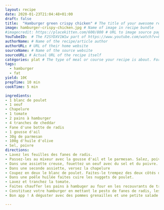 ```yaml
---
layout: recipe
date: 2020-01-23T21:04:48+01:00
draft: false   
title:  "Hamburger green crispy chicken" # The title of your awesome recipe
image: hamburger-crispy-chicken.jpg # Name of image in recipe bundle
#imagecredit: https://placekitten.com/600/800 # URL to image source page, website, or creator
YouTubeID:  # The F2SYDXV1W1w part of https://www.youtube.com/watch?v=F2SYDXV1W1w
authorName: # Name of the recipe/article author
authorURL: # URL of their home website
sourceName: # Name of the source website
sourceURL: # Actual URL of the recipe itself
catégories: plat # The type of meal or course your recipe is about. For example: "dinner", "entree", or "dessert".
tags:
  - hamburger
  - fat
yield: 10€
prepTime: 10 min
cookTime: 5 min

ingredients:
- 1 blanc de poulet
- 1 oeuf
- Chapelure
- 1 tomate
- 2 pains à hamburger
- 4 tranches de cheddar
- Fane d'une botte de radis
- 1 gousse d'ail
- 30g de parmesan
- 100g d'huile d'olive
- Sel, poivre
directions:
- Lavez les feuilles des fanes de radis. 
- Passez-les au mixeur avec la gousse d'ail et le parmesan. Salez, poivrez et laissez de côté. 
- Dans une assiette creuse, fouettez un oeuf avec du sel et du poivre. Vous pouvez ajouter des épices au mélange. 
- Dans une seconde assiette, versez la chapelure
- Coupez en deux le blanc de poulet. Faites-le trempez des deux côtés dans la préparation avec les oeufs. Puis dans l'assiette avec la chapelure. 
- Dans une poêle huilée faites cuire les nuggets de poulet. 
- Lavez et tranchez la tomate. 
- Faites chauffer les pains à hambuger au four en les recouvrants de tranches de cheddar. 
- Constituez votre hamburger en mettant le pesto de fanes de radis, les tranches de tomates, et les nuggets de poulets. 
- Bon app ! A déguster avec des pommes grenailles et une petite salade verte. 

---
```

